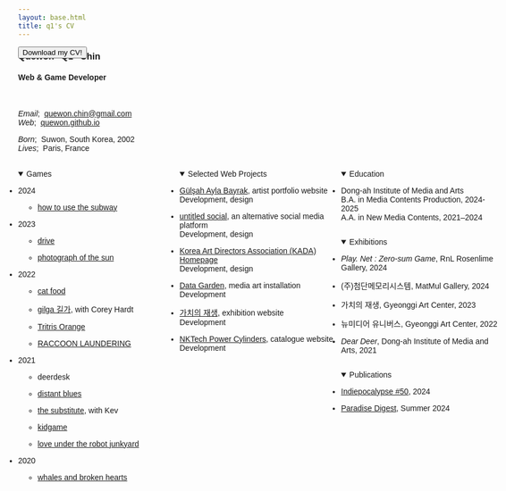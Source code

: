 ```yaml
---
layout: base.html
title: q1's CV
---
```


<script>
    window.addEventListener("beforeprint", () => {
        for (let element of document.querySelectorAll("details")) {
            element.dataset.openBeforePrint = element.open;
            element.open = true;
        }
    })
    
    window.addEventListener("afterprint", () => {
        for (let element of document.querySelectorAll("details")) {
            element.open = element.dataset.openBeforePrint == "true" ? true : false;
        }
    })
</script>

<style>
    body {
        font-family: sans-serif;
    }

    .three-column, .three-column > div {
        display: flex;
        flex-direction: column;
        gap: 1em .5em;
    }

    details {
        height: fit-content;
    }

    ul {
        padding: 0;
    }

    ul ul {
        padding-left: 2.5em;
    }

    li {
        margin-bottom: 1em;
    }
    ul li::before {
        display: none;
    }

    nav {
        display: none;
    }

    @media (min-width: 50em), print {
        body {
            max-width: unset;
        }
        .three-column {
            display: grid;
            grid-template-columns: repeat(3, 1fr);
        }
        .print-button {
            position: fixed; 
            right: var(--body-margin); 
            top: var(--body-margin);
        }
    }

    @media print {
        body {
            font-size: 8pt;
        }
        .print-button {
            display: none;
        }
    }
</style>

<div class="print-button" class="hide-on-print">
    <button onclick="print()">Download my CV!</button><br><br>
</div>

### Quewon "Q1" Chin
#### Web & Game Developer

<br>

*Email*; &nbsp;[quewon.chin@gmail.com](mailto:quewon.chin@gmail.com)  
*Web*; &nbsp;[quewon.github.io](/)

*Born*; &nbsp;Suwon, South Korea, 2002  
*Lives*; &nbsp;Paris, France

<br>

<div class="three-column">
<details open>
    <summary>Games</summary>

- 2024

    - [how to use the subway](https://frogmen.itch.io/subway)

- 2023

    - [drive](https://quewon.github.io/drive/)
    - [photograph of the sun](https://frogmen.itch.io/photograph-of-the-sun)

- 2022

    - [cat food](https://frogmen.itch.io/cat-food)
    - [gilga 길가](https://frogmen.itch.io/gilga), with Corey Hardt
    - [Tritris Orange](https://frogmen.itch.io/tritris-orange)
    - [RACCOON LAUNDERING](https://frogmen.itch.io/raccoon-laundering)

- 2021

    - deerdesk
    - [distant blues](https://frogmen.itch.io/distant-blues)
    - [the substitute](https://frogmen.itch.io/the-substitute), with Kev
    - [kidgame](https://frogmen.itch.io/kidgame)
    - [love under the robot junkyard](https://frogmen.itch.io/love-under-the-robot-junkyard)

- 2020

    - [whales and broken hearts](https://frogmen.itch.io/whales-and-broken-hearts)

</details>

<details open>
    <summary>Selected Web Projects</summary>

- [Gülşah Ayla Bayrak](https://aylas-wip-portfolio.netlify.app/), artist portfolio website  
  Development, design
- [untitled social](/projects/2024-untitled-social), an alternative social media platform  
  Development, design
- [Korea Art Directors Association (KADA) Homepage](https://kada-art.org/)  
  Development, design
- [Data Garden](/projects/2025-data-garden), media art installation  
  Development
- [가치의 재생](https://dima-newcon.github.io/2023/), exhibition website  
  Development
- [NKTech Power Cylinders](http://www.nkpt.com/), catalogue website  
  Development

</details>

<div>

<details open>
    <summary>Education</summary>

- Dong-ah Institute of Media and Arts  
  B.A. in Media Contents Production, 2024-2025  
  A.A. in New Media Contents, 2021–2024

</details>

<details open>
    <summary>Exhibitions</summary>

- *Play. Net : Zero-sum Game*, RnL Rosenlime Gallery, 2024
- (주)첨단메모리시스템, MatMul Gallery, 2024
- 가치의 재생, Gyeonggi Art Center, 2023
- 뉴미디어 유니버스, Gyeonggi Art Center, 2022
- *Dear Deer*, Dong-ah Institute of Media and Arts, 2021

</details>

<details open>
    <summary>Publications</summary>

- [Indiepocalypse #50](https://pizzapranks.itch.io/indiepocalypse-50), 2024
- [Paradise Digest](https://paradise-collab.itch.io), Summer 2024

</details>

</div>
</div>